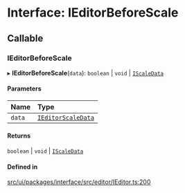 # Interface: IEditorBeforeScale

## Callable

### IEditorBeforeScale

▸ **IEditorBeforeScale**(`data`): `boolean` \| `void` \| [`IScaleData`](IScaleData.md)

#### Parameters

| Name | Type |
| :------ | :------ |
| `data` | [`IEditorScaleData`](IEditorScaleData.md) |

#### Returns

`boolean` \| `void` \| [`IScaleData`](IScaleData.md)

#### Defined in

[src/ui/packages/interface/src/editor/IEditor.ts:200](https://github.com/leaferjs/leafer-ui/blob/4d73938da11e4e94a0fd5c4fb30002be37f139ac/packages/interface/src/editor/IEditor.ts#L200)

